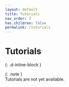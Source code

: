 ```yaml
---
layout: default
title: Tutorials
nav_order: 3
has_children: false
permalink: /tutorials
---
```

# Tutorials  
{: .d-inline-block }  

{: .note }  
Tutorials are not yet avaliable.   